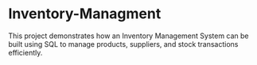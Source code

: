 # Inventory-Managment
This project demonstrates how an Inventory Management System can be built using SQL to manage products, suppliers, and stock transactions efficiently.
